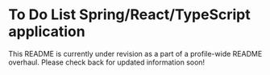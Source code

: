 # To Do List Spring/React/TypeScript application

This README is currently under revision as a part of a profile-wide README overhaul. Please check back for updated information soon!

